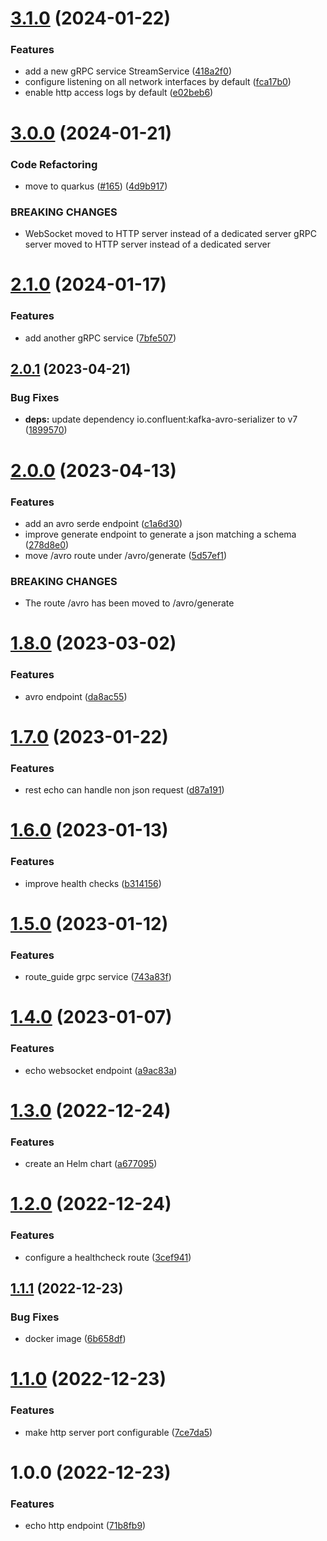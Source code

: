 # [3.1.0](https://github.com/jgiovaresco/apim-samples/compare/3.0.0...3.1.0) (2024-01-22)


### Features

* add a new gRPC service StreamService ([418a2f0](https://github.com/jgiovaresco/apim-samples/commit/418a2f0d12452c51d9b61232b4f2e867c8a07976))
* configure listening on all network interfaces by default ([fca17b0](https://github.com/jgiovaresco/apim-samples/commit/fca17b02cff5136b2e2e7a878477e01a55e01140))
* enable http access logs by default ([e02beb6](https://github.com/jgiovaresco/apim-samples/commit/e02beb6119da322d44df16e108fabd07cb04802c))

# [3.0.0](https://github.com/jgiovaresco/apim-samples/compare/2.1.0...3.0.0) (2024-01-21)


### Code Refactoring

* move to quarkus ([#165](https://github.com/jgiovaresco/apim-samples/issues/165)) ([4d9b917](https://github.com/jgiovaresco/apim-samples/commit/4d9b9171c3992eb4803cb1e727a623e7c6708016))


### BREAKING CHANGES

* WebSocket moved to HTTP server instead of a dedicated
server
gRPC server moved to HTTP server instead of a dedicated server

# [2.1.0](https://github.com/jgiovaresco/apim-samples/compare/2.0.1...2.1.0) (2024-01-17)


### Features

* add another gRPC service ([7bfe507](https://github.com/jgiovaresco/apim-samples/commit/7bfe50712e912fda134b526d66507558dfdd5292))

## [2.0.1](https://github.com/jgiovaresco/apim-samples/compare/2.0.0...2.0.1) (2023-04-21)


### Bug Fixes

* **deps:** update dependency io.confluent:kafka-avro-serializer to v7 ([1899570](https://github.com/jgiovaresco/apim-samples/commit/1899570dadfba6f9265c2f67f8c4b9849e2f1673))

# [2.0.0](https://github.com/jgiovaresco/apim-samples/compare/1.8.0...2.0.0) (2023-04-13)


### Features

* add an avro serde endpoint ([c1a6d30](https://github.com/jgiovaresco/apim-samples/commit/c1a6d30bc3819f44cccd3bcac4f50e9008ceb558))
* improve generate endpoint to generate a json matching a schema ([278d8e0](https://github.com/jgiovaresco/apim-samples/commit/278d8e0755a4231ba5000aed9a914ae4993981a4))
* move /avro route under /avro/generate ([5d57ef1](https://github.com/jgiovaresco/apim-samples/commit/5d57ef1f0508352b43f3c9b8c1b475dacd35d4b9))


### BREAKING CHANGES

* The route /avro has been moved to /avro/generate

# [1.8.0](https://github.com/jgiovaresco/apim-samples/compare/1.7.0...1.8.0) (2023-03-02)


### Features

* avro endpoint ([da8ac55](https://github.com/jgiovaresco/apim-samples/commit/da8ac55626a8112e1c2950e1760aacd2ca64fc41))

# [1.7.0](https://github.com/jgiovaresco/apim-samples/compare/1.6.0...1.7.0) (2023-01-22)


### Features

* rest echo can handle non json request ([d87a191](https://github.com/jgiovaresco/apim-samples/commit/d87a1918802607e66bc7259c470b8b7f9b8774a3))

# [1.6.0](https://github.com/jgiovaresco/apim-samples/compare/1.5.0...1.6.0) (2023-01-13)


### Features

* improve health checks ([b314156](https://github.com/jgiovaresco/apim-samples/commit/b314156d9946552bdb51e55d3c720d03799b71bb))

# [1.5.0](https://github.com/jgiovaresco/apim-samples/compare/1.4.0...1.5.0) (2023-01-12)


### Features

* route_guide grpc service ([743a83f](https://github.com/jgiovaresco/apim-samples/commit/743a83fceb53d21d6ad0b1fbd36ba972f86d3624))

# [1.4.0](https://github.com/jgiovaresco/apim-samples/compare/1.3.0...1.4.0) (2023-01-07)


### Features

* echo websocket endpoint ([a9ac83a](https://github.com/jgiovaresco/apim-samples/commit/a9ac83a31025010437a46aa3e215f5f912b4d48c))

# [1.3.0](https://github.com/jgiovaresco/apim-samples/compare/1.2.0...1.3.0) (2022-12-24)


### Features

* create an Helm chart ([a677095](https://github.com/jgiovaresco/apim-samples/commit/a677095413972d3d5cb343fe5fc3804fb85348f0))

# [1.2.0](https://github.com/jgiovaresco/apim-samples/compare/1.1.1...1.2.0) (2022-12-24)


### Features

* configure a healthcheck route ([3cef941](https://github.com/jgiovaresco/apim-samples/commit/3cef941c637f1b7b5c2ca57d5517397f431b2eda))

## [1.1.1](https://github.com/jgiovaresco/apim-samples/compare/1.1.0...1.1.1) (2022-12-23)


### Bug Fixes

* docker image ([6b658df](https://github.com/jgiovaresco/apim-samples/commit/6b658df7b90602b588089e35045f28715adcde27))

# [1.1.0](https://github.com/jgiovaresco/apim-samples/compare/1.0.0...1.1.0) (2022-12-23)


### Features

* make http server port configurable ([7ce7da5](https://github.com/jgiovaresco/apim-samples/commit/7ce7da544aadc7bfa3892790e8c4aad5ac1ce5c8))

# 1.0.0 (2022-12-23)


### Features

* echo http endpoint ([71b8fb9](https://github.com/jgiovaresco/apim-samples/commit/71b8fb941ed702f8306e84e9a98f5c6d9ca25c1b))
